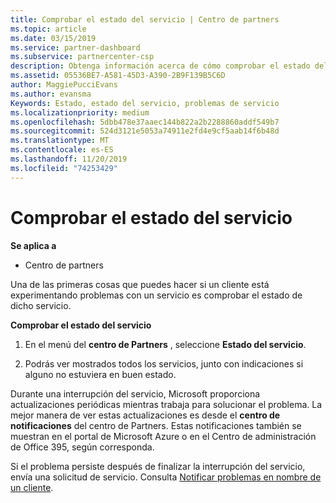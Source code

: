 ```yaml
---
title: Comprobar el estado del servicio | Centro de partners
ms.topic: article
ms.date: 03/15/2019
ms.service: partner-dashboard
ms.subservice: partnercenter-csp
description: Obtenga información acerca de cómo comprobar el estado del servicio de un cliente cuando experimentan un problema con un servicio.
ms.assetid: 05536BE7-A581-45D3-A390-2B9F139B5C6D
author: MaggiePucciEvans
ms.author: evansma
Keywords: Estado, estado del servicio, problemas de servicio
ms.localizationpriority: medium
ms.openlocfilehash: 5dbb478e37aaec144b822a2b2288860addf549b7
ms.sourcegitcommit: 524d3121e5053a74911e2fd4e9cf5aab14f6b48d
ms.translationtype: MT
ms.contentlocale: es-ES
ms.lasthandoff: 11/20/2019
ms.locfileid: "74253429"
---
```

# <a name="check-service-health"></a>Comprobar el estado del servicio

**Se aplica a**

-  Centro de partners

Una de las primeras cosas que puedes hacer si un cliente está experimentando problemas con un servicio es comprobar el estado de dicho servicio.

**Comprobar el estado del servicio**

1.  En el menú del **centro de Partners** , seleccione **Estado del servicio**. 

2.  Podrás ver mostrados todos los servicios, junto con indicaciones si alguno no estuviera en buen estado. 

Durante una interrupción del servicio, Microsoft proporciona actualizaciones periódicas mientras trabaja para solucionar el problema. La mejor manera de ver estas actualizaciones es desde el **centro de notificaciones** del centro de Partners. Estas notificaciones también se muestran en el portal de Microsoft Azure o en el Centro de administración de Office 395, según corresponda.

Si el problema persiste después de finalizar la interrupción del servicio, envía una solicitud de servicio. Consulta [Notificar problemas en nombre de un cliente](report-problems-on-behalf-of-a-customer.md).

 

 




